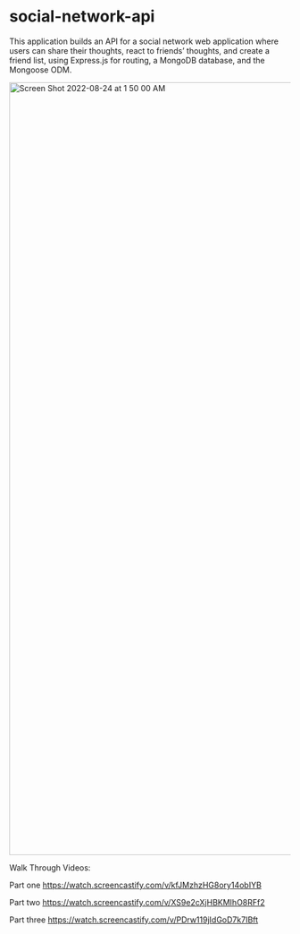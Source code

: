 # social-network-api

This application builds an API for a social network web application where users can share their thoughts, react to friends’ thoughts, and create a friend list, using Express.js for routing, a MongoDB database, and the Mongoose ODM.

<img width="1382" alt="Screen Shot 2022-08-24 at 1 50 00 AM" src="https://user-images.githubusercontent.com/101169251/186374967-084d7707-4567-4f6d-a27e-9db4353b89bb.png">

Walk Through Videos:

Part one https://watch.screencastify.com/v/kfJMzhzHG8ory14obIYB

Part two https://watch.screencastify.com/v/XS9e2cXjHBKMIhO8RFf2

Part three https://watch.screencastify.com/v/PDrw119jIdGoD7k7IBft

